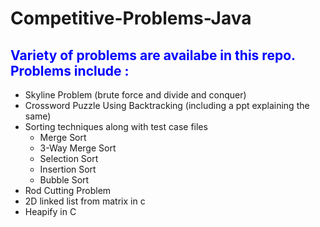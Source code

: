 # Competitive-Problems-Java
<span style='color:blue'>Variety of problems are availabe in this repo. Problems include : </span><br>
---
* Skyline Problem (brute force and divide and conquer)
* Crossword Puzzle Using Backtracking (including a ppt explaining the same)
* Sorting techniques along with test case files
   * Merge Sort
   * 3-Way Merge Sort
   * Selection Sort
   * Insertion Sort
   * Bubble Sort
* Rod Cutting Problem
* 2D linked list from matrix in c
* Heapify in C
